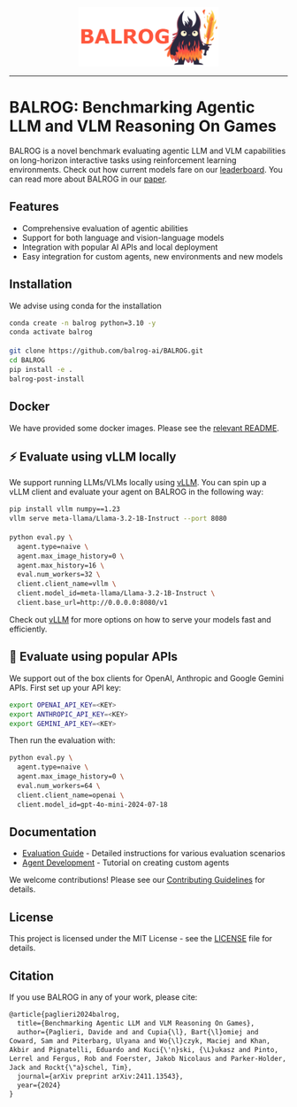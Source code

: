 <p align="center">
  <a href="https://balrogai.com">
    <img src="docs/imgs/balrog_banner.png" width="50%" alt="BALROG Agent" />
  </a>
</p>

---

# BALROG: Benchmarking Agentic LLM and VLM Reasoning On Games
BALROG is a novel benchmark evaluating agentic LLM and VLM capabilities on long-horizon interactive tasks using reinforcement learning environments. Check out how current models fare on our [leaderboard](https://balrogai.com). You can read more about BALROG in our [paper](https://arxiv.org/abs/2411.13543).

## Features
- Comprehensive evaluation of agentic abilities
- Support for both language and vision-language models
- Integration with popular AI APIs and local deployment
- Easy integration for custom agents, new environments and new models

## Installation
We advise using conda for the installation
```bash
conda create -n balrog python=3.10 -y
conda activate balrog

git clone https://github.com/balrog-ai/BALROG.git
cd BALROG
pip install -e .
balrog-post-install
```

## Docker
We have provided some docker images. Please see the [relevant README](docker/README.md).

## ⚡️ Evaluate using vLLM locally
We support running LLMs/VLMs locally using [vLLM](https://github.com/vllm-project/vllm). You can spin up a vLLM client and evaluate your agent on BALROG in the following way:

```bash
pip install vllm numpy==1.23
vllm serve meta-llama/Llama-3.2-1B-Instruct --port 8080

python eval.py \
  agent.type=naive \
  agent.max_image_history=0 \
  agent.max_history=16 \
  eval.num_workers=32 \
  client.client_name=vllm \
  client.model_id=meta-llama/Llama-3.2-1B-Instruct \
  client.base_url=http://0.0.0.0:8080/v1
```

Check out [vLLM](https://github.com/vllm-project/vllm) for more options on how to serve your models fast and efficiently.

## 🛜 Evaluate using popular APIs
We support out of the box clients for OpenAI, Anthropic and Google Gemini APIs. First set up your API key:

```bash
export OPENAI_API_KEY=<KEY>
export ANTHROPIC_API_KEY=<KEY>
export GEMINI_API_KEY=<KEY>
```

Then run the evaluation with:

```bash
python eval.py \
  agent.type=naive \
  agent.max_image_history=0 \
  eval.num_workers=64 \
  client.client_name=openai \
  client.model_id=gpt-4o-mini-2024-07-18
```

## Documentation
- [Evaluation Guide](https://github.com/balrog-ai/BALROG-dev/blob/main/docs/evaluation.md) - Detailed instructions for various evaluation scenarios
- [Agent Development](https://github.com/balrog-ai/BALROG-dev/blob/main/docs/agents.md) - Tutorial on creating custom agents

We welcome contributions! Please see our [Contributing Guidelines](https://github.com/balrog-ai/BALROG-dev/blob/main/docs/contribution.md) for details.

## License
This project is licensed under the MIT License - see the [LICENSE](LICENSE) file for details.

## Citation
If you use BALROG in any of your work, please cite:

```
@article{paglieri2024balrog,
  title={Benchmarking Agentic LLM and VLM Reasoning On Games},
  author={Paglieri, Davide and and Cupia{\l}, Bart{\l}omiej and Coward, Sam and Piterbarg, Ulyana and Wo{\l}czyk, Maciej and Khan, Akbir and Pignatelli, Eduardo and Kuci{\'n}ski, {\L}ukasz and Pinto, Lerrel and Fergus, Rob and Foerster, Jakob Nicolaus and Parker-Holder, Jack and Rockt{\"a}schel, Tim},
  journal={arXiv preprint arXiv:2411.13543},
  year={2024}
}
```
